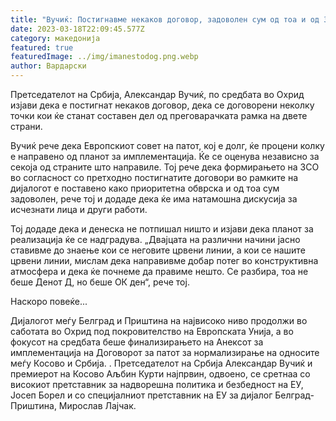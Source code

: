 ```yaml
---
title: "Вучиќ: Постигнавме некаков договор, задоволен сум од тоа и од ЗСО"
date: 2023-03-18T22:09:45.577Z
category: македонија
featured: true
featuredImage: ../img/imanestodog.png.webp
author: Вардарски
---
```


Претседателот на Србија, Александар Вучиќ, по средбата во Охрид изјави дека е постигнат некаков договор, дека се договорени неколку точки кои ќе станат составен дел од преговарачката рамка на двете страни.

Вучиќ рече дека Европскиот совет на патот, кој е долг, ќе процени колку е направено од планот за имплементација. Ќе се оценува независно за секоја од страните што направиле. Тој рече дека формирањето на ЗСО во согласност со претходно постигнатите договори во рамките на дијалогот е поставено како приоритетна обврска и од тоа сум задоволен, рече тој и додаде дека ќе има натамошна дискусија за исчезнати лица и други работи.

Тој додаде дека и денеска не потпишал ништо и изјави дека планот за реализација ќе се надградува. „Двајцата на различни начини јасно ставивме до знаење кои се неговите црвени линии, а кои се нашите црвени линии, мислам дека направивме добар потег во конструктивна атмосфера и дека ќе почнеме да правиме нешто. Се разбира, тоа не беше Денот Д, но беше ОК ден“, рече тој.

Наскоро повеќе...

Дијалогот меѓу Белград и Приштина на највисоко ниво продолжи во саботата во Охрид под покровителство на Европската Унија, а во фокусот на средбата беше финализирањето на Анексот за имплементација на Договорот за патот за нормализирање на односите меѓу Косово и Србија. . Претседателот на Србија Александар Вучиќ и премиерот на Косово Аљбин Курти најпрвин, одвоено, се сретнаа со високиот претставник за надворешна политика и безбедност на ЕУ, Јосеп Борел и со специјалниот претставник на ЕУ за дијалог Белград-Приштина, Мирослав Лајчак.
